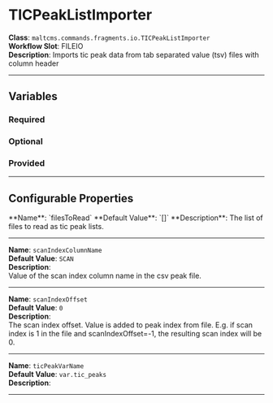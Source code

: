 <h1>TICPeakListImporter</h1>

**Class**: `maltcms.commands.fragments.io.TICPeakListImporter`  
**Workflow Slot**: FILEIO  
**Description**: Imports tic peak data from tab separated value (tsv) files with column header  

---

<h2>Variables</h2>
<h3>Required</h3>

<h3>Optional</h3>

<h3>Provided</h3>


---

<h2>Configurable Properties</h2>
**Name**: `filesToRead`  
**Default Value**: `[]`  
**Description**:  
The list of files to read as tic peak lists.  

---

**Name**: `scanIndexColumnName`  
**Default Value**: `SCAN`  
**Description**:  
Value of the scan index column name in the csv peak file.  

---

**Name**: `scanIndexOffset`  
**Default Value**: `0`  
**Description**:  
The scan index offset. Value is added to peak index from file. E.g. if scan index is 1 in the file and scanIndexOffset=-1, the resulting scan index will be 0.  

---

**Name**: `ticPeakVarName`  
**Default Value**: `var.tic_peaks`  
**Description**:  
  

---


